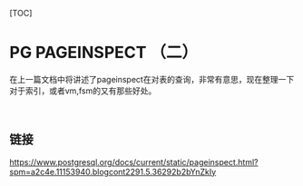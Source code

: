 [TOC]

# PG PAGEINSPECT （二）

​	在上一篇文档中将讲述了pageinspect在对表的查询，非常有意思，现在整理一下对于索引，或者vm,fsm的又有那些好处。



​	











## 链接



https://www.postgresql.org/docs/current/static/pageinspect.html?spm=a2c4e.11153940.blogcont2291.5.36292b2bYnZkIy